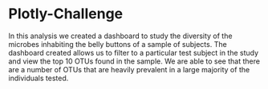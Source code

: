 # Plotly-Challenge
In this analysis we created a dashboard to study the diversity of the microbes inhabiting the belly buttons of a sample of subjects.
The dashboard created allows us to filter to a particular test subject in the study and view the top 10 OTUs found in the sample.
We are able to see that there are a number of OTUs that are heavily prevalent in a large majority of the individuals tested.